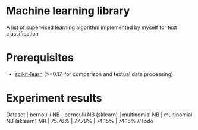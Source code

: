# Machine learning library
A list of supervised learning algorithm implemented by myself for text classification

# Prerequisites
* [scikit-learn](http://scikit-learn.org/) (>=0.17, for comparison and textual data processing)

# Experiment results
Dataset | bernoulli NB | bernoulli NB (sklearn) | multinomial NB | multinomial NB (sklearn)
MR | 75.76% | 77.78% | 74.15% | 74.15%
//Todo
